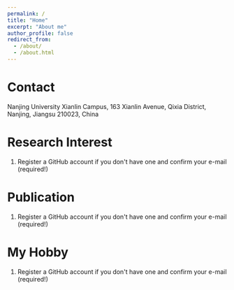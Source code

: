 ```yaml
---
permalink: /
title: "Home"
excerpt: "About me"
author_profile: false
redirect_from: 
  - /about/
  - /about.html
---
```


Contact
======
Nanjing University Xianlin Campus,
163 Xianlin Avenue, Qixia District,
Nanjing, Jiangsu 210023, China

Research Interest
======
1. Register a GitHub account if you don't have one and confirm your e-mail (required!)

Publication
======
1. Register a GitHub account if you don't have one and confirm your e-mail (required!)

My Hobby
======
1. Register a GitHub account if you don't have one and confirm your e-mail (required!)
